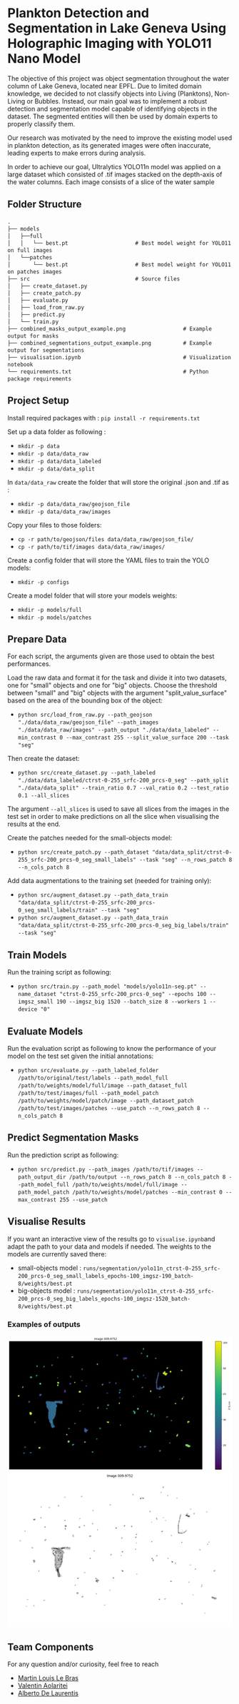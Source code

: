 # Plankton Detection and Segmentation in Lake Geneva Using Holographic Imaging with  YOLO11 Nano Model

The objective of this project was object segmentation throughout the water column of Lake Geneva, located near EPFL. Due to limited domain knowledge, we decided to not classify objects into Living (Planktons), Non-Living or Bubbles. Instead, our main goal was to implement a robust detection and segmentation model capable of identifying objects in the dataset. The segmented entities will then be used by domain experts to properly classify them.

Our research was motivated by the need to improve the existing model used in plankton detection, as its generated images were often inaccurate, leading experts to make errors during analysis.

In order to achieve our goal, Ultralytics YOLO11n model was applied on a large dataset which consisted of .tif images stacked on the depth-axis of the water columns. Each image consists of a slice of the water sample

## Folder Structure

```
.
├── models
│   ├──full                             
│   │   └── best.pt                     # Best model weight for YOLO11 on full images
│   └──patches
│       └── best.pt                     # Best model weight for YOLO11 on patches images
├── src                                 # Source files
│   ├── create_dataset.py
│   ├── create_patch.py
│   ├── evaluate.py
│   ├── load_from_raw.py
│   ├── predict.py
│   └── train.py
├── combined_masks_output_example.png                  # Example output for masks
├── combined_segmentations_output_example.png          # Example output for segmentations
├── visualisation.ipynb                                # Visualization notebook
└── requirements.txt                                   # Python package requirements
```


## Project Setup

Install required packages with :
`pip install -r requirements.txt`

Set up a data folder as following : 
- `mkdir -p data`
- `mkdir -p data/data_raw`
- `mkdir -p data/data_labeled`
- `mkdir -p data/data_split`

In `data/data_raw` create the folder that will store the original .json and .tif as :
- `mkdir -p data/data_raw/geojson_file`
- `mkdir -p data/data_raw/images`

Copy your files to those folders:
- `cp -r path/to/geojson/files data/data_raw/geojson_file/`
- `cp -r path/to/tif/images data/data_raw/images/`

Create a config folder that will store the YAML files to train the YOLO models:
- `mkdir -p configs`

Create a model folder that will store your models weights:
- `mkdir -p models/full`
- `mkdir -p models/patches`

## Prepare Data

For each script, the arguments given are those used to obtain the best performances.

Load the raw data and format it for the task and divide it into two datasets, one for "small" objects and one for "big" objects. Choose the threshold between "small" and "big" objects with the argument "split_value_surface" based on the area of the bounding box of the object:

- `python src/load_from_raw.py --path_geojson "./data/data_raw/geojson_file" --path_images "./data/data_raw/images" --path_output "./data/data_labeled" --min_contrast 0 --max_contrast 255 --split_value_surface 200 --task "seg"`

Then create the dataset:

- `python src/create_dataset.py --path_labeled "./data/data_labeled/ctrst-0-255_srfc-200_prcs-0_seg" --path_split "./data/data_split" --train_ratio 0.7 --val_ratio 0.2 --test_ratio 0.1 --all_slices`

The argument `--all_slices` is used to save all slices from the images in the test set in order to make predictions on all the slice when visualising the results at the end. 

Create the patches needed for the small-objects model:

- `python src/create_patch.py --path_dataset "data/data_split/ctrst-0-255_srfc-200_prcs-0_seg_small_labels" --task "seg" --n_rows_patch 8 --n_cols_patch 8`

Add data augmentations to the training set (needed for training only):

- `python src/augment_dataset.py --path_data_train "data/data_split/ctrst-0-255_srfc-200_prcs-0_seg_small_labels/train" --task "seg"`
- `python src/augment_dataset.py --path_data_train "data/data_split/ctrst-0-255_srfc-200_prcs-0_seg_big_labels/train" --task "seg"`

## Train Models

Run the training script as following:

- `python src/train.py --path_model "models/yolo11n-seg.pt" --name_dataset "ctrst-0-255_srfc-200_prcs-0_seg" --epochs 100 --imgsz_small 190 --imgsz_big 1520 --batch_size 8 --workers 1 --device "0"`

## Evaluate Models

Run the evaluation script as following to know the performance of your model on the test set given the initial annotations:

- `python src/evaluate.py --path_labeled_folder /path/to/original/test/labels --path_model_full /path/to/weights/model/full/image --path_dataset_full /path/to/test/images/full --path_model_patch /path/to/weights/model/patch/image --path_dataset_patch /path/to/test/images/patches --use_patch --n_rows_patch 8 --n_cols_patch 8`

## Predict Segmentation Masks

Run the prediction script as following:

- `python src/predict.py --path_images /path/to/tif/images --path_output_dir /path/to/output --n_rows_patch 8 --n_cols_patch 8 --path_model_full /path/to/weights/model/full/image --path_model_patch /path/to/weights/model/patches --min_contrast 0 --max_contrast 255 --use_patch`

## Visualise Results

If you want an interactive view of the results go to `visualise.ipynb`and adapt the path to your data and models if needed.
The weights to the models are currently saved there:

- small-objects model : `runs/segmentation/yolo11n_ctrst-0-255_srfc-200_prcs-0_seg_small_labels_epochs-100_imgsz-190_batch-8/weights/best.pt`
- big-objects model : `runs/segmentation/yolo11n_ctrst-0-255_srfc-200_prcs-0_seg_big_labels_epochs-100_imgsz-1520_batch-8/weights/best.pt`

### Examples of outputs

![Combined Masks](output_example_mask.png)
![Combined Segmentations](output_example_segment.png)

## Team Components
For any question and/or curiosity, feel free to reach
* [Martin Louis Le Bras](mailto:martin.lebras@epfl.ch)
* [Valentin Aolaritei](mailto:valentin.aolaritei@epfl.ch)
* [Alberto De Laurentis](mailto:alberto.delaurentis@epfl.ch)
